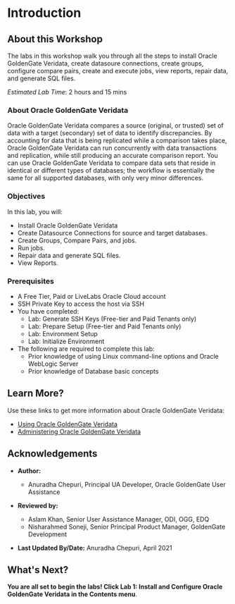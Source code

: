 # Introduction

## About this Workshop                             

The labs in this workshop walk you through all the steps to install Oracle GoldenGate Veridata, create datasoure connections, create groups, configure compare pairs, create and execute jobs, view reports, repair data, and generate SQL files.

*Estimated Lab Time*: 2 hours and 15 mins

### About Oracle GoldenGate Veridata
Oracle GoldenGate Veridata compares a source (original, or trusted) set of data with a target (secondary) set of data to identify discrepancies. By accounting for data that is being replicated while a comparison takes place, Oracle GoldenGate Veridata can run concurrently with data transactions and replication, while still producing an accurate comparison report. You can use Oracle GoldenGate Veridata to compare data sets that reside in identical or different types of databases; the workflow is essentially the same for all supported databases, with only very minor differences.


### Objectives
In this lab, you will:
* Install Oracle GoldenGate Veridata
* Create Datasource Connections for source and target databases.
* Create Groups, Compare Pairs, and jobs.
* Run jobs.
* Repair data and generate SQL files.
* View Reports.

### Prerequisites
* A Free Tier, Paid or LiveLabs Oracle Cloud account
* SSH Private Key to access the host via SSH
* You have completed:
    * Lab: Generate SSH Keys (Free-tier and Paid Tenants only)
    * Lab: Prepare Setup (Free-tier and Paid Tenants only)
    * Lab: Environment Setup
    * Lab: Initialize Environment
* The following are required to complete this lab:
  * Prior knowledge of using Linux command-line options and Oracle WebLogic Server
  * Prior knowledge of Database basic concepts

## Learn More?

Use these links to get more information about Oracle GoldenGate Veridata:

* [Using Oracle GoldenGate Veridata](https://docs.oracle.com/en/middleware/goldengate/veridata/12.2.1.4/gvdug/intro-veridata.html#GUID-5E0D122D-913C-4307-97FB-DF815409FB14)
* [Administering Oracle GoldenGate Veridata](https://docs.oracle.com/en/middleware/goldengate/veridata/12.2.1.4/gvdad/introduction-oracle-goldengate-veridata.html#GUID-E34C2B1C-AA1D-4F62-BBB5-05AB6A913B40)


## Acknowledgements

* **Author:**
    + Anuradha Chepuri, Principal UA Developer, Oracle GoldenGate User Assistance
* **Reviewed by:**
    + Aslam Khan, Senior User Assistance Manager, ODI, OGG, EDQ
    + Nisharahmed Soneji, Senior Principal Product Manager, GoldenGate Development


* **Last Updated By/Date:** Anuradha Chepuri, April 2021

## What's Next?
**You are all set to begin the labs! Click Lab 1: Install and Configure Oracle GoldenGate Veridata in the Contents menu**.

